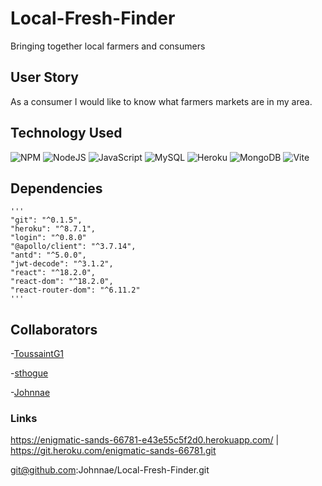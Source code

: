 # Local-Fresh-Finder
Bringing together local farmers and consumers 

## User Story 

As a consumer I would like to know what farmers markets are in my area. 

## Technology Used 
![NPM](https://img.shields.io/badge/NPM-%23000000.svg?style=for-the-badge&logo=npm&logoColor=white)
![NodeJS](https://img.shields.io/badge/node.js-6DA55F?style=for-the-badge&logo=node.js&logoColor=white)
![JavaScript](https://img.shields.io/badge/javascript-%23323330.svg?style=for-the-badge&logo=javascript&logoColor=%23F7DF1E)
![MySQL](https://img.shields.io/badge/MySQL-005C84?style=for-the-badge&logo=mysql&logoColor=white)
![Heroku](https://img.shields.io/badge/Heroku-430098?style=for-the-badge&logo=heroku&logoColor=white) 
![MongoDB](https://img.shields.io/badge/MongoDB-4EA94B?style=for-the-badge&logo=mongodb&logoColor=white) 
![Vite](https://img.shields.io/badge/Vite-B73BFE?style=for-the-badge&logo=vite&logoColor=FFD62E) 

## Dependencies 

    '''
    "git": "^0.1.5",
    "heroku": "^8.7.1",
    "login": "^0.8.0" 
    "@apollo/client": "^3.7.14",
    "antd": "^5.0.0",
    "jwt-decode": "^3.1.2",
    "react": "^18.2.0",
    "react-dom": "^18.2.0",
    "react-router-dom": "^6.11.2" 
    '''

## Collaborators  
-[ToussaintG1](https://github.com/ToussaintG1)

-[sthogue](https://github.com/sthogue) 

-[Johnnae](https://github.com/Johnnae)


### Links 
https://enigmatic-sands-66781-e43e55c5f2d0.herokuapp.com/ | https://git.heroku.com/enigmatic-sands-66781.git 

git@github.com:Johnnae/Local-Fresh-Finder.git 

